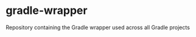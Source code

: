 gradle-wrapper
==============

Repository containing the Gradle wrapper used across all Gradle projects
